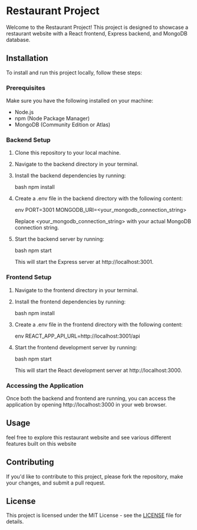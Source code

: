 # Restaurant Project

Welcome to the Restaurant Project! This project is designed to showcase a restaurant website with a React frontend, Express backend, and MongoDB database.

## Installation

To install and run this project locally, follow these steps:

### Prerequisites

Make sure you have the following installed on your machine:

- Node.js
- npm (Node Package Manager)
- MongoDB (Community Edition or Atlas)

### Backend Setup

1. Clone this repository to your local machine.
2. Navigate to the backend directory in your terminal.
3. Install the backend dependencies by running:

   bash
   npm install
   

4. Create a .env file in the backend directory with the following content:

   env
   PORT=3001
   MONGODB_URI=<your_mongodb_connection_string>
   

   Replace <your_mongodb_connection_string> with your actual MongoDB connection string.

5. Start the backend server by running:

   bash
   npm start
   

   This will start the Express server at http://localhost:3001.

### Frontend Setup

1. Navigate to the frontend directory in your terminal.
2. Install the frontend dependencies by running:

   bash
   npm install
   

3. Create a .env file in the frontend directory with the following content:

   env
   REACT_APP_API_URL=http://localhost:3001/api
   

4. Start the frontend development server by running:

   bash
   npm start
   

   This will start the React development server at http://localhost:3000.

### Accessing the Application

Once both the backend and frontend are running, you can access the application by opening http://localhost:3000 in your web browser.

## Usage

feel free to explore this restaurant website and see various different features built on this website

## Contributing

If you'd like to contribute to this project, please fork the repository, make your changes, and submit a pull request.

## License

This project is licensed under the MIT License - see the [LICENSE](LICENSE) file for details.
